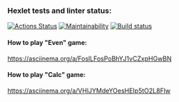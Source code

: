 ### Hexlet tests and linter status:
[![Actions Status](https://github.com/lightmonk1911/java-project-lvl1/workflows/hexlet-check/badge.svg)](https://github.com/lightmonk1911/java-project-lvl1/actions)
[![Maintainability](https://api.codeclimate.com/v1/badges/c42be11623f6eb6de925/maintainability)](https://codeclimate.com/github/lightmonk1911/java-project-lvl1/maintainability)
[![Build status](https://github.com/lightmonk1911/java-project-lvl1/workflows/build/badge.svg)](https://github.com/lightmonk1911/java-project-lvl1/actions)

#### How to play "Even" game:
https://asciinema.org/a/FoslLFosPoBhYJ1vCZxpHGwBN

#### How to play "Calc" game:
https://asciinema.org/a/VHlJYMdeYOesHEIp5tO2L8Flw